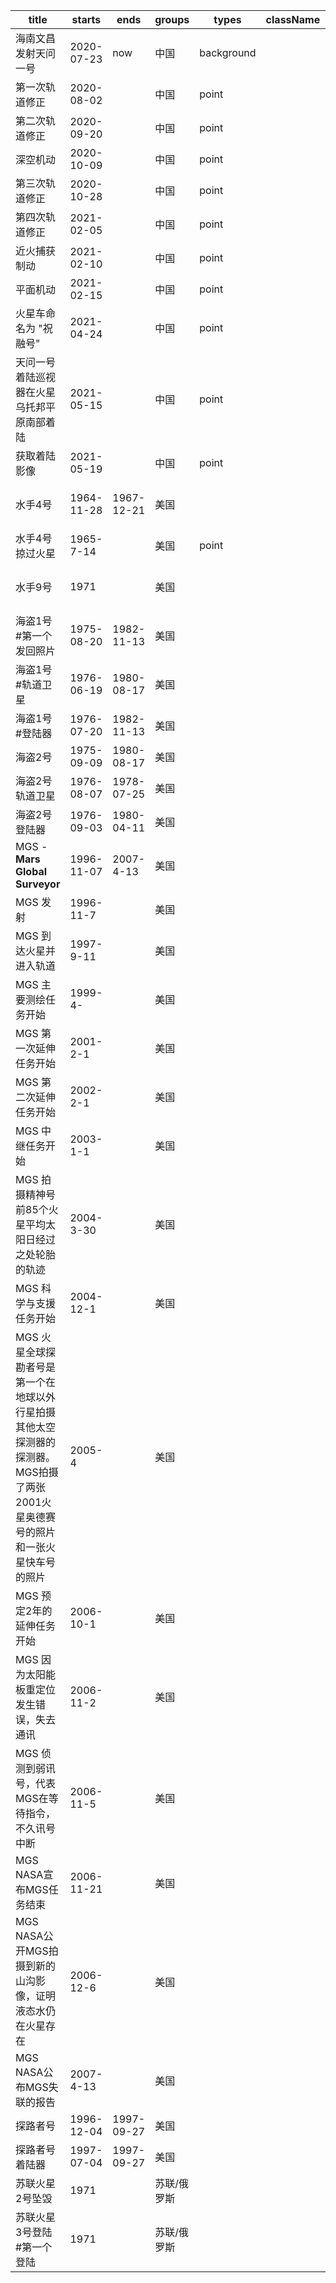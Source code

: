 title | starts | ends | groups | types | className | contents
-- | -- |-- |-- |-- | -- | --
海南文昌发射天问一号 | 2020-07-23 | now| 中国 |background| |
第一次轨道修正 | 2020-08-02 | | 中国 |point | |
第二次轨道修正 | 2020-09-20 | | 中国 |point  | |
深空机动 | 2020-10-09 || 中国 |point  | |
第三次轨道修正 | 2020-10-28 | | 中国 |point  | |
第四次轨道修正 | 2021-02-05 | | 中国 |point  | |
近火捕获制动 | 2021-02-10 | | 中国 |point  | |
平面机动 | 2021-02-15 | | 中国 | point  | |
火星车命名为 "祝融号" | 2021-04-24 | | 中国 |point  | |
天问一号着陆巡视器在火星乌托邦平原南部着陆 | 2021-05-15 | | 中国 |point  | |
获取着陆影像 | 2021-05-19 | | 中国 |point  | |
水手4号  | 1964-11-28 | 1967-12-21 | 美国 | | | 第一枚掠过火星的探测器
水手4号 掠过火星 | 1965-7-14 |  | 美国 | point | |
水手9号  |1971 | | 美国 | | | 第一枚环绕火星的探测器
海盗1号 #第一个发回照片 |1975-08-20 |1982-11-13 | 美国 | | |
海盗1号 #轨道卫星| 1976-06-19|1980-08-17 | 美国 | | |
海盗1号 #登陆器|1976-07-20 |1982-11-13 | 美国 | | |
海盗2号| 1975-09-09| 1980-08-17| 美国 | | |
海盗2号 轨道卫星| 1976-08-07| 1978-07-25| 美国 | | |
海盗2号 登陆器|1976-09-03 |1980-04-11 | 美国 | | |
MGS - **Mars Global Surveyor**|1996-11-07 | 2007-4-13| 美国 | | |
MGS 发射 |1996-11-7 | | 美国 | | |
MGS 到达火星并进入轨道|1997-9-11 | | 美国 | | |
MGS 主要测绘任务开始| 1999-4-| | 美国 | | |
MGS 第一次延伸任务开始| 2001-2-1| | 美国 | | |
MGS 第二次延伸任务开始|2002-2-1 | | 美国 | | |
MGS 中继任务开始| 2003-1-1| | 美国 | | |
MGS 拍摄精神号前85个火星平均太阳日经过之处轮胎的轨迹 |2004-3-30 | | 美国 | | |
MGS 科学与支援任务开始| 2004-12-1 | | 美国 | | |
MGS 火星全球探勘者号是第一个在地球以外行星拍摄其他太空探测器的探测器。MGS拍摄了两张2001火星奥德赛号的照片和一张火星快车号的照片 |2005-4 | | 美国 | | |
MGS 预定2年的延伸任务开始 |2006-10-1 | | 美国 | | |
MGS 因为太阳能板重定位发生错误，失去通讯 | 2006-11-2| | 美国 | | |
MGS 侦测到弱讯号，代表MGS在等待指令，不久讯号中断 |2006-11-5 | | 美国 | | |
MGS NASA宣布MGS任务结束 |2006-11-21 | | 美国 | | |
MGS NASA公开MGS拍摄到新的山沟影像，证明液态水仍在火星存在 |2006-12-6 | | 美国 | | |
MGS NASA公布MGS失联的报告 |2007-4-13 | | 美国 | | |
探路者号 | 1996-12-04 | 1997-09-27 | 美国 | | |
探路者号 着陆器 | 1997-07-04 | 1997-09-27 | 美国 | | |
苏联火星2号坠毁 | 1971 | | 苏联/俄罗斯 | | |
苏联火星3号登陆 #第一个登陆 | 1971 | | 苏联/俄罗斯 | | |
